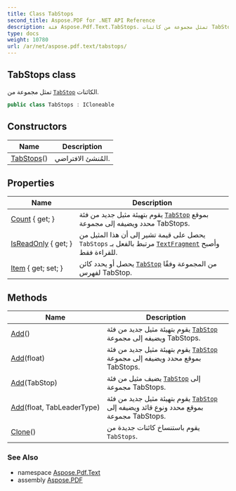```yaml
---
title: Class TabStops
second_title: Aspose.PDF for .NET API Reference
description: فئة Aspose.Pdf.Text.TabStops. تمثل مجموعة من كائنات TabStop
type: docs
weight: 10780
url: /ar/net/aspose.pdf.text/tabstops/
---
```

## TabStops class

تمثل مجموعة من [`TabStop`](../tabstop/) الكائنات.

```csharp
public class TabStops : ICloneable
```

## Constructors

| Name | Description |
| --- | --- |
| [TabStops](tabstops/)() | المُنشئ الافتراضي. |

## Properties

| Name | Description |
| --- | --- |
| [Count](../../aspose.pdf.text/tabstops/count/) { get; } | يقوم بتهيئة مثيل جديد من فئة [`TabStop`](../tabstop/) بموقع محدد ويضيفه إلى مجموعة TabStops. |
| [IsReadOnly](../../aspose.pdf.text/tabstops/isreadonly/) { get; } | يحصل على قيمة تشير إلى أن هذا المثيل من `TabStops` مرتبط بالفعل بـ [`TextFragment`](../textfragment/) وأصبح للقراءة فقط. |
| [Item](../../aspose.pdf.text/tabstops/item/) { get; set; } | يحصل أو يحدد كائن [`TabStop`](../tabstop/) من المجموعة وفقًا لفهرس TabStop. |

## Methods

| Name | Description |
| --- | --- |
| [Add](../../aspose.pdf.text/tabstops/add/#add)() | يقوم بتهيئة مثيل جديد من فئة [`TabStop`](../tabstop/) ويضيفه إلى مجموعة TabStops. |
| [Add](../../aspose.pdf.text/tabstops/add/#add_1)(float) | يقوم بتهيئة مثيل جديد من فئة [`TabStop`](../tabstop/) بموقع محدد ويضيفه إلى مجموعة TabStops. |
| [Add](../../aspose.pdf.text/tabstops/add/#add_3)(TabStop) | يضيف مثيل من فئة [`TabStop`](../tabstop/) إلى مجموعة TabStops. |
| [Add](../../aspose.pdf.text/tabstops/add/#add_2)(float, TabLeaderType) | يقوم بتهيئة مثيل جديد من فئة [`TabStop`](../tabstop/) بموقع محدد ونوع قائد ويضيفه إلى مجموعة TabStops. |
| [Clone](../../aspose.pdf.text/tabstops/clone/)() | يقوم باستنساخ كائنات جديدة من `TabStops`. |

### See Also

* namespace [Aspose.Pdf.Text](../../aspose.pdf.text/)
* assembly [Aspose.PDF](../../)